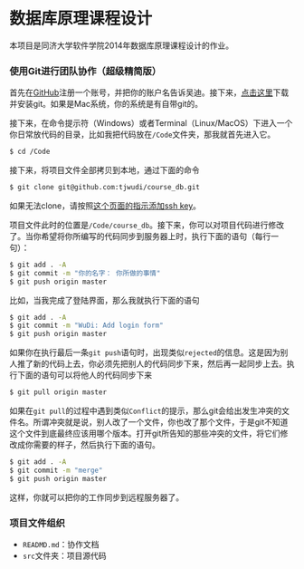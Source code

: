 # 数据库原理课程设计

本项目是同济大学软件学院2014年数据库原理课程设计的作业。

### 使用Git进行团队协作（超级精简版）

首先在[GitHub](http://github.com)注册一个账号，并把你的账户名告诉吴迪。接下来，[点击这里](http://git-scm.com/downloads)下载并安装git。如果是Mac系统，你的系统是有自带git的。

接下来，在命令提示符（Windows）或者Terminal（Linux/MacOS）下进入一个你日常放代码的目录，比如我把代码放在`/Code`文件夹，那我就首先进入它。

```bash
$ cd /Code
```

接下来，将项目文件全部拷贝到本地，通过下面的命令

```bash
$ git clone git@github.com:tjwudi/course_db.git
```

如果无法clone，请按照[这个页面的指示添加ssh key](https://help.github.com/articles/generating-ssh-keys)。

项目文件此时的位置是`/Code/course_db`。接下来，你可以对项目代码进行修改了。当你希望将你所编写的代码同步到服务器上时，执行下面的语句（每行一句）：

```bash
$ git add . -A
$ git commit -m "你的名字： 你所做的事情"
$ git push origin master
```

比如，当我完成了登陆界面，那么我就执行下面的语句

```bash
$ git add . -A
$ git commit -m "WuDi: Add login form"
$ git push origin master
```

如果你在执行最后一条`git push`语句时，出现类似`rejected`的信息。这是因为别人推了新的代码上去，你必须先把别人的代码同步下来，然后再一起同步上去。执行下面的语句可以将他人的代码同步下来

```bash
$ git pull origin master
```

如果在`git pull`的过程中遇到类似`Conflict`的提示，那么git会给出发生冲突的文件名。所谓冲突就是说，别人改了一个文件，你也改了那个文件，于是git不知道这个文件到底最终应该用哪个版本。打开git所告知的那些冲突的文件，将它们修改成你需要的样子，然后执行下面的语句。

```bash
$ git add . -A
$ git commit -m "merge"
$ git push origin master
```

这样，你就可以把你的工作同步到远程服务器了。

### 项目文件组织

- `READMD.md`：协作文档
- `src`文件夹：项目源代码
